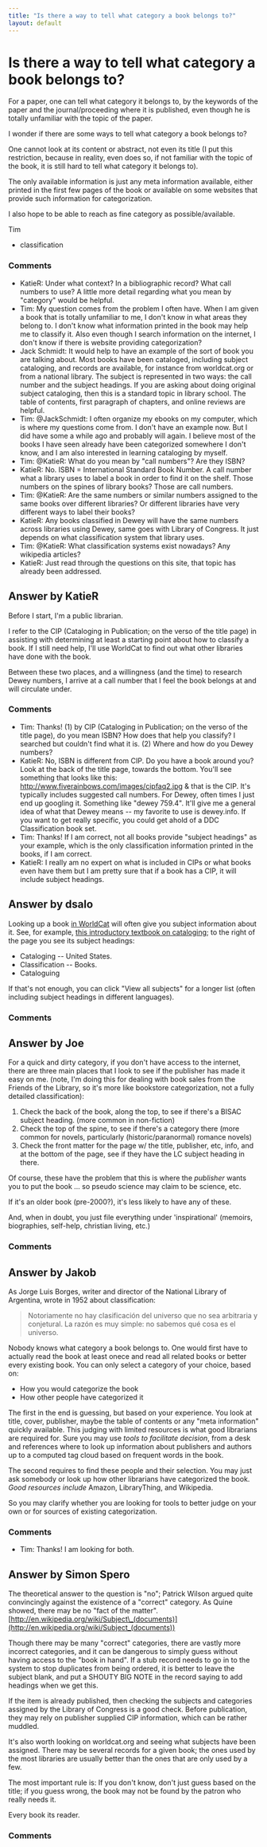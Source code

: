 ```yaml
---
title: "Is there a way to tell what category a book belongs to?"
layout: default
---
```

Is there a way to tell what category a book belongs to?
=====================
For a paper, one can tell what category it belongs to, by the keywords
of the paper and the journal/proceeding where it is published, even
though he is totally unfamiliar with the topic of the paper.

I wonder if there are some ways to tell what category a book belongs to?

One cannot look at its content or abstract, not even its title (I put
this restriction, because in reality, even does so, if not familiar with
the topic of the book, it is still hard to tell what category it belongs
to).

The only available information is just any meta information available,
either printed in the first few pages of the book or available on some
websites that provide such information for categorization.

I also hope to be able to reach as fine category as possible/available.

Tim

<ul class="tags"><li class="tag">classification</li></ul>

### Comments ###
* KatieR: Under what context? In a bibliographic record? What call numbers to use?
A little more detail regarding what you mean by "category" would be
helpful.
* Tim: My question comes from the problem I often have. When I am given a book
that is totally unfamiliar to me, I don't know in what areas they belong
to. I don't know what information printed in the book may help me to
classify it. Also even though I search information on the internet, I
don't know if there is website providing categorization?
* Jack Schmidt: It would help to have an example of the sort of book you are talking
about. Most books have been cataloged, including subject cataloging, and
records are available, for instance from worldcat.org or from a national
library. The subject is represented in two ways: the call number and the
subject headings. If you are asking about doing original subject
cataloging, then this is a standard topic in library school. The table
of contents, first paragraph of chapters, and online reviews are
helpful.
* Tim: @JackSchmidt: I often organize my ebooks on my computer, which is where
my questions come from. I don't have an example now. But I did have some
a while ago and probably will again. I believe most of the books I have
seen already have been categorized somewhere I don't know, and I am also
interested in learning cataloging by myself.
* Tim: @KatieR: What do you mean by "call numbers"? Are they ISBN?
* KatieR: No. ISBN = International Standard Book Number. A call number what a
library uses to label a book in order to find it on the shelf. Those
numbers on the spines of library books? Those are call numbers.
* Tim: @KatieR: Are the same numbers or similar numbers assigned to the same
books over different libraries? Or different libraries have very
different ways to label their books?
* KatieR: Any books classified in Dewey will have the same numbers across
libraries using Dewey, same goes with Library of Congress. It just
depends on what classification system that library uses.
* Tim: @KatieR: What classification systems exist nowadays? Any wikipedia
articles?
* KatieR: Just read through the questions on this site, that topic has already
been addressed.


Answer by KatieR
----------------
Before I start, I'm a public librarian.

I refer to the CIP (Cataloging in Publication; on the verso of the title
page) in assisting with determining at least a starting point about how
to classify a book. If I still need help, I'll use WorldCat to find out
what other libraries have done with the book.

Between these two places, and a willingness (and the time) to research
Dewey numbers, I arrive at a call number that I feel the book belongs at
and will circulate under.

### Comments ###
* Tim: Thanks! (1) by CIP (Cataloging in Publication; on the verso of the title
page), do you mean ISBN? How does that help you classify? I searched but
couldn't find what it is. (2) Where and how do you Dewey numbers?
* KatieR: No, ISBN is different from CIP. Do you have a book around you? Look at
the back of the title page, towards the bottom. You'll see something
that looks like this: http://www.fiverainbows.com/images/cipfaq2.jpg &
that is the CIP. It's typically includes suggested call numbers. For
Dewey, often times I just end up googling it. Something like "dewey
759.4". It'll give me a general idea of what that Dewey means -- my
favorite to use is dewey.info. If you want to get really specific, you
could get ahold of a DDC Classification book set.
* Tim: Thanks! If I am correct, not all books provide "subject headings" as
your example, which is the only classification information printed in
the books, if I am correct.
* KatieR: I really am no expert on what is included in CIPs or what books even
have them but I am pretty sure that if a book has a CIP, it will include
subject headings.

Answer by dsalo
----------------
Looking up a book [in WorldCat](http://worldcat.org/) will often give
you subject information about it. See, for example, [this introductory
textbook on
cataloging](http://www.worldcat.org/title/cataloging-and-classification-an-introduction/oclc/28148283);
to the right of the page you see its subject headings:

-   Cataloging -- United States.
-   Classification -- Books.
-   Cataloguing

If that's not enough, you can click "View all subjects" for a longer
list (often including subject headings in different languages).

### Comments ###

Answer by Joe
----------------
For a quick and dirty category, if you don't have access to the
internet, there are three main places that I look to see if the
publisher has made it easy on me. (note, I'm doing this for dealing with
book sales from the Friends of the Library, so it's more like bookstore
categorization, not a fully detailed classification):

1.  Check the back of the book, along the top, to see if there's a BISAC
    subject heading. (more common in non-fiction)
2.  Check the top of the spine, to see if there's a category there (more
    common for novels, particularly (historic/paranormal) romance
    novels)
3.  Check the front matter for the page w/ the title, publisher, etc,
    info, and at the bottom of the page, see if they have the LC subject
    heading in there.

Of course, these have the problem that this is where the *publisher*
wants you to put the book ... so pseudo science may claim to be science,
etc.

If it's an older book (pre-2000?), it's less likely to have any of
these.

And, when in doubt, you just file everything under 'inspirational'
(memoirs, biographies, self-help, christian living, etc.)

### Comments ###

Answer by Jakob
----------------
As Jorge Luis Borges, writer and director of the National Library of
Argentina, wrote in 1952 about classification:

> Notoriamente no hay clasificación del universo que no sea arbitraria y
> conjetural. La razón es muy simple: no sabemos qué cosa es el
> universo.

Nobody knows what category a book belongs to. One would first have to
actually read the book at least onece and read all related books or
better every existing book. You can only select a category of your
choice, based on:

-   How you would categorize the book
-   How other people have categorized it

The first in the end is guessing, but based on your experience. You look
at title, cover, publisher, maybe the table of contents or any "meta
information" quickly available. This judging with limited resources is
what good librarians are required for. Sure you may use *tools to
facilitate decision*, from a desk and references where to look up
information about publishers and authors up to a computed tag cloud
based on frequent words in the book.

The second requires to find these people and their selection. You may
just ask somebody or look up how other librarians have categorized the
book. *Good resources include* Amazon, LibraryThing, and Wikipedia.

So you may clarify whether you are looking for tools to better judge on
your own or for sources of existing categorization.

### Comments ###
* Tim: Thanks! I am looking for both.

Answer by Simon Spero
----------------
The theoretical answer to the question is "no"; Patrick Wilson argued
quite convincingly against the existence of a "correct" category. As
Quine showed, there may be no "fact of the matter".
[http://en.wikipedia.org/wiki/Subject\_(documents)](http://en.wikipedia.org/wiki/Subject_(documents))

Though there may be many "correct" categories, there are vastly more
incorrect categories, and it can be dangerous to simply guess without
having access to the "book in hand". If a stub record needs to go in to
the system to stop duplicates from being ordered, it is better to leave
the subject blank, and put a SHOUTY BIG NOTE in the record saying to add
headings when we get this.

If the item is already published, then checking the subjects and
categories assigned by the Library of Congress is a good check. Before
publication, they may rely on publisher supplied CIP information, which
can be rather muddled.

It's also worth looking on worldcat.org and seeing what subjects have
been assigned. There may be several records for a given book; the ones
used by the most libraries are usually better than the ones that are
only used by a few.

The most important rule is: If you don't know, don't just guess based on
the title; if you guess wrong, the book may not be found by the patron
who really needs it.

Every book its reader.

### Comments ###

